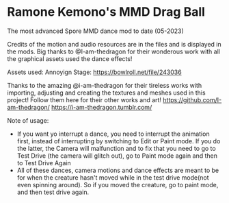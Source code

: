# Ramone Kemono's MMD Drag Ball
The most advanced Spore MMD dance mod to date (05-2023)

Credits of the motion and audio resources are in the files and is displayed in the mods. Big thanks to @I-am-thedragon for their wonderous work with all the graphical assets used the dance effects!



Assets used:
Annoyign Stage: https://bowlroll.net/file/243036

Thanks to the amazing @i-am-thedragon for their tireless works with importing, adjusting and creating the textures and meshes used in this project! Follow them here for their other works and art!
https://github.com/I-am-thedragon/
https://i-am-thedragon.tumblr.com/

Note of usage:
- If you want yo interrupt a dance, you need to interrupt the animation first, instead of interrupting by switching to Edit or Paint mode. If you do the latter, the Camera will malfunction and to fix that you need to go to Test Drive (the camera will glitch out), go to Paint mode again and then to Test Drive Again
- All of these dances, camera motions and dance effects are meant to be for when the creature hasn't moved while in the test drive mode(not even spinning around). So if you moved the creature, go to paint mode, and then test drive again.
